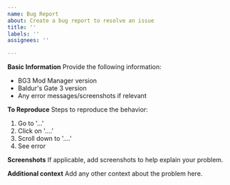 ```yaml
---
name: Bug Report
about: Create a bug report to resolve an issue
title: ''
labels: ''
assignees: ''

---
```


**Basic Information**
Provide the following information:
- BG3 Mod Manager version
- Baldur's Gate 3 version
- Any error messages/screenshots if relevant

**To Reproduce**
Steps to reproduce the behavior:
1. Go to '...'
2. Click on '....'
3. Scroll down to '....'
4. See error

**Screenshots**
If applicable, add screenshots to help explain your problem.

**Additional context**
Add any other context about the problem here.
